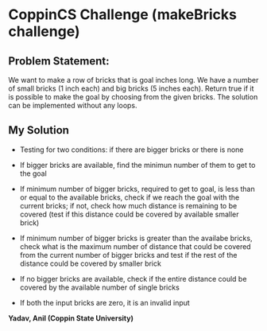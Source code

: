 # CoppinCS Challenge (makeBricks challenge)

Problem Statement:
---

We want to make a row of bricks that is goal inches long. We have a number of small bricks (1 inch each) and big bricks (5 inches each). Return true if it is possible to make the goal by choosing from the given bricks. The solution can be implemented without any loops.

My Solution
---

* Testing for two conditions: if there are bigger bricks or there is none

* If bigger bricks are available, find the minimun number of them to get to the goal

* If minimum number of bigger bricks, required to get to goal, is less than or equal to the available bricks, check if we reach the goal with the current bricks; if not, check how much distance is remaining to be covered (test if this distance could be covered by available smaller brick)

* If minimum number of bigger bricks is greater than the availabe bricks, check what is the maximum number of distance that could be covered from the current number of bigger bricks and test if the rest of the distance could be covered by smaller brick

* If no bigger bricks are available, check if the entire distance could be covered by the available number of single bricks

* If both the input bricks are zero, it is an invalid input

**Yadav, Anil (Coppin State University)**
